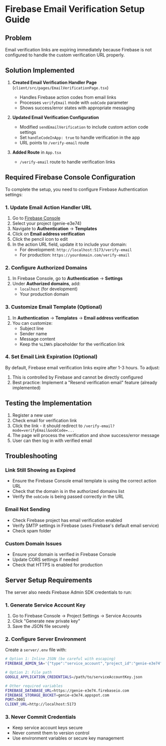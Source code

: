 # Firebase Email Verification Setup Guide

## Problem
Email verification links are expiring immediately because Firebase is not configured to handle the custom verification URL properly.

## Solution Implemented

1. **Created Email Verification Handler Page** (`client/src/pages/EmailVerificationPage.tsx`)
   - Handles Firebase action codes from email links
   - Processes `verifyEmail` mode with `oobCode` parameter
   - Shows success/error states with appropriate messaging

2. **Updated Email Verification Configuration**
   - Modified `sendEmailVerification` to include custom action code settings
   - Set `handleCodeInApp: true` to handle verification in the app
   - URL points to `/verify-email` route

3. **Added Route** in `App.tsx`
   - `/verify-email` route to handle verification links

## Required Firebase Console Configuration

To complete the setup, you need to configure Firebase Authentication settings:

### 1. Update Email Action Handler URL

1. Go to [Firebase Console](https://console.firebase.google.com)
2. Select your project (genie-e3e74)
3. Navigate to **Authentication** → **Templates**
4. Click on **Email address verification**
5. Click the pencil icon to edit
6. In the action URL field, update it to include your domain:
   - For development: `http://localhost:5173/verify-email`
   - For production: `https://yourdomain.com/verify-email`

### 2. Configure Authorized Domains

1. In Firebase Console, go to **Authentication** → **Settings**
2. Under **Authorized domains**, add:
   - `localhost` (for development)
   - Your production domain

### 3. Customize Email Template (Optional)

1. In **Authentication** → **Templates** → **Email address verification**
2. You can customize:
   - Subject line
   - Sender name
   - Message content
   - Keep the `%LINK%` placeholder for the verification link

### 4. Set Email Link Expiration (Optional)

By default, Firebase email verification links expire after 1-3 hours. To adjust:
1. This is controlled by Firebase and cannot be directly configured
2. Best practice: Implement a "Resend verification email" feature (already implemented)

## Testing the Implementation

1. Register a new user
2. Check email for verification link
3. Click the link - it should redirect to `/verify-email?mode=verifyEmail&oobCode=...`
4. The page will process the verification and show success/error message
5. User can then log in with verified email

## Troubleshooting

### Link Still Showing as Expired
- Ensure the Firebase Console email template is using the correct action URL
- Check that the domain is in the authorized domains list
- Verify the `oobCode` is being passed correctly in the URL

### Email Not Sending
- Check Firebase project has email verification enabled
- Verify SMTP settings in Firebase (uses Firebase's default email service)
- Check spam folder

### Custom Domain Issues
- Ensure your domain is verified in Firebase Console
- Update CORS settings if needed
- Check that HTTPS is enabled for production

## Server Setup Requirements

The server also needs Firebase Admin SDK credentials to run:

### 1. Generate Service Account Key
1. Go to Firebase Console → Project Settings → Service Accounts
2. Click "Generate new private key"
3. Save the JSON file securely

### 2. Configure Server Environment
Create a `server/.env` file with:

```bash
# Option 1: Inline JSON (be careful with escaping)
FIREBASE_ADMIN_SA='{"type":"service_account","project_id":"genie-e3e74",...}'

# Option 2: File path
GOOGLE_APPLICATION_CREDENTIALS=/path/to/serviceAccountKey.json

# Other required variables
FIREBASE_DATABASE_URL=https://genie-e3e74.firebaseio.com
FIREBASE_STORAGE_BUCKET=genie-e3e74.appspot.com
PORT=3001
CLIENT_URL=http://localhost:5173
```

### 3. Never Commit Credentials
- Keep service account keys secure
- Never commit them to version control
- Use environment variables or secure key management 